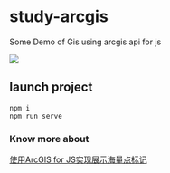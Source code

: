 # study-arcgis

Some Demo of Gis using arcgis api for js

<img src="https://raw.githubusercontent.com/gyrate/study-arcgis/85152c7da255300347884e09bc76dd186378e586/public/static/images/gif/demo1.gif" />

## launch project
```
npm i
npm run serve

```

### Know more about

[使用ArcGIS for JS实现展示海量点标记](https://juejin.cn/post/6977363205307760677)